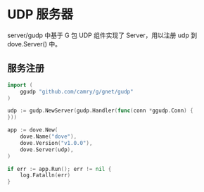 # UDP 服务器

server/gudp 中基于 G 包 UDP 组件实现了 Server，用以注册 udp 到 dove.Server() 中。

## 服务注册

```go
import (
    ggudp "github.com/camry/g/gnet/gudp"
)

udp := gudp.NewServer(gudp.Handler(func(conn *ggudp.Conn) {
}))

app := dove.New(
    dove.Name("dove"),
    dove.Version("v1.0.0"),
    dove.Server(udp),
)

if err := app.Run(); err != nil {
    log.Fatalln(err)
}
```
